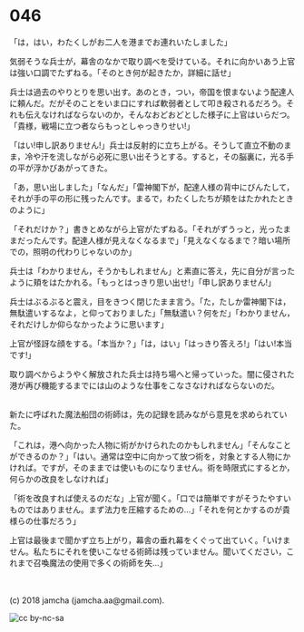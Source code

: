 

# 046

「は，はい，わたくしがお二人を港までお連れいたしました」  

気弱そうな兵士が，幕舎のなかで取り調べを受けている。それに向かいあう上官は強い口調でたずねる。「そのとき何が起きたか，詳細に話せ」  

兵士は過去のやりとりを思い出す。あのとき，つい，帝国を恨まないよう配達人に頼んだ。だがそのことをいま口にすれば軟弱者として叩き殺されるだろう。それも伝えなければならないのか，そんなおどおどとした様子に上官はいらだつ。「貴様，戦場に立つ者ならもっとしゃっきりせい!」  

「はい!申し訳ありません!」兵士は反射的に立ち上がる。そうして直立不動のまま，冷や汗を流しながら必死に思い出そうとする。すると，その脳裏に，光る手の平が浮かびあがってきた。  

「あ，思い出しました」「なんだ」「雷神閣下が，配達人様の背中にびんたして，それが手の平の形に残ったんです。まるで，わたくしたちが頬をはたかれたときのように」  

「それだけか？」書きとめながら上官がたずねる。「それがずうっと，光ったままだったんです。配達人様が見えなくなるまで」「見えなくなるまで？暗い場所での，照明の代わりじゃないのか」  

兵士は「わかりません，そうかもしれません」と素直に答え，先に自分が言ったように頬をはたかれる。「もっとはっきり思い出せ!」「申し訳ありません!」  

兵士はぶるぶると震え，目をきつく閉じたまま言う。「た，たしか雷神閣下は，無駄遣いするなよ，と仰っておりました」「無駄遣い？何をだ」「わかりません，それだけしか仰らなかったように思います」  

上官が怪訝な顔をする。「本当か？」「は，はい」「はっきり答えろ!」「はい!本当です!」  

取り調べからようやく解放された兵士は持ち場へと帰っていった。闇に侵された港が再び機能するまでには山のような仕事をこなさなければならないのだ。  

<br>  
新たに呼ばれた魔法船団の術師は，先の記録を読みながら意見を求められていた。  

「これは，港へ向かった人物に術がかけられたのかもしれません」「そんなことができるのか？」「はい。通常は空中に向かって放つ術を，対象とする人物にかければ。ですが，そのままでは使いものになりません。術を時限式にするとか，何らかの改良をしなければ」  

「術を改良すれば使えるのだな」上官が聞く。「口では簡単ですがそうたやすいものではありません。まず法力を圧縮するための…」「それを何とかするのが貴様らの仕事だろう」  

上官は最後まで聞かず立ち上がり，幕舎の垂れ幕をくぐって出ていく。「いけません。私たちにそれを使いこなせる術師は残っていません。聞いてください，これまで召喚魔法の使用で多くの術師を失…」  

<br>  
<br>  
(c) 2018 jamcha (jamcha.aa@gmail.com).  

![cc by-nc-sa](https://i.creativecommons.org/l/by-nc-sa/4.0/88x31.png)  

